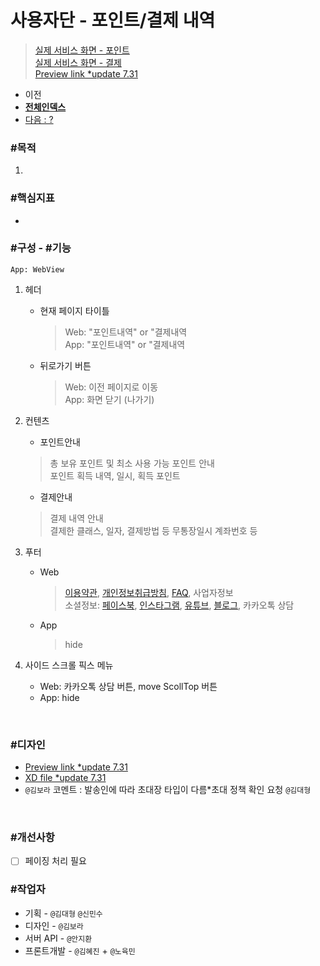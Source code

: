 # 사용자단 - 포인트/결제 내역

> [실제 서비스 화면 - 포인트](https://www.modooclass.net/class/user/point)<br />
> [실제 서비스 화면 - 결제](https://www.modooclass.net/class/user/payment)<br />
> [Preview link *update 7.31](https://xd.adobe.com/spec/9b540067-b1af-46fb-6de8-0e488570385a-ed65/)



- 이전      
- [**전체인덱스**](../README.md)     
- [다음 : ?]()



### **#목적**

1. 



### #핵심지표

- 



### **#구성 - #기능**
```App: WebView```

1. 헤더 

    - 현재 페이지 타이틀

      > Web: "포인트내역" or "결제내역<br />
      > App: "포인트내역" or "결제내역<br />

    - 뒤로가기 버튼

      > Web: 이전 페이지로 이동<br />
      > App: 화면 닫기 (나가기)

2. 컨텐츠

    - 포인트안내

    > 총 보유 포인트 및 최소 사용 가능 포인트 안내<br />
    > 포인트 획득 내역, 일시, 획득 포인트

    - 결제안내

    > 결제 내역 안내<br />
    > 결제한 클래스, 일자, 결제방법 등 무통장일시 계좌번호 등


3. 푸터

    - Web

      > [이용약관](www.modooclass.net/app/customer/agreement), [개인정보취급방침](www.modooclass.net/app/customer/policy), [FAQ](www.modooclass.net/modoo/faq), 사업자정보<br />
      > 소셜정보: [페이스북](www.facebook.com/modooclass/), [인스타그램](https://www.instagram.com/modooclass/), [유튜브](https://www.youtube.com/channel/UCQ9WEzhuxE4UR69Ku4kQVSA), [블로그](https://blog.naver.com/enfit), 카카오톡 상담

    - App

      > hide

4. 사이드 스크롤 픽스 메뉴

    - Web: 카카오톡 상담 버튼, move ScollTop 버튼<br />
    - App: hide



<br>

### #디자인

- [Preview link *update 7.31](https://xd.adobe.com/spec/9b540067-b1af-46fb-6de8-0e488570385a-ed65/)   
- [XD file *update 7.31](https://drive.google.com/open?id=1myXC6C0zp9XYgncoEclSWeEE6ewY-Ce8)
- `@김보라`  코멘트 : 발송인에 따라 초대장 타입이 다름*초대 정책 확인 요청 `@김대형`

  

<br>


### #개선사항

- [ ] 페이징 처리 필요



### **#작업자**

- 기획 - `@김대형` `@신민수`
- 디자인 - `@김보라`
- 서버 API - `@안지환`
- 프론트개발 - `@김혜진`  + `@노육민`
